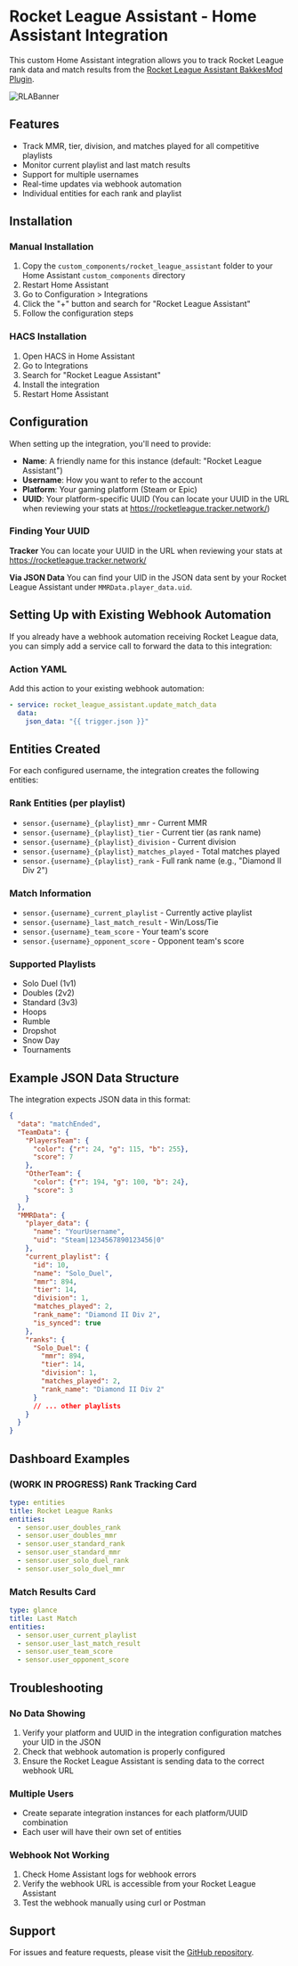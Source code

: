 # Rocket League Assistant - Home Assistant Integration

This custom Home Assistant integration allows you to track Rocket League rank data and match results from the [Rocket League Assistant BakkesMod Plugin](https://github.com/Gtt1229/RocketLeagueAssistant/).

![RLABanner](https://github.com/user-attachments/assets/0e1a93d5-99fe-4958-8c1e-f7e671fe2d62)

## Features

- Track MMR, tier, division, and matches played for all competitive playlists
- Monitor current playlist and last match results
- Support for multiple usernames
- Real-time updates via webhook automation
- Individual entities for each rank and playlist

## Installation

### Manual Installation

1. Copy the `custom_components/rocket_league_assistant` folder to your Home Assistant `custom_components` directory
2. Restart Home Assistant
3. Go to Configuration > Integrations
4. Click the "+" button and search for "Rocket League Assistant"
5. Follow the configuration steps

### HACS Installation

1. Open HACS in Home Assistant
2. Go to Integrations
3. Search for "Rocket League Assistant"
4. Install the integration
5. Restart Home Assistant

## Configuration

When setting up the integration, you'll need to provide:

- **Name**: A friendly name for this instance (default: "Rocket League Assistant")
- **Username**: How you want to refer to the account
- **Platform**: Your gaming platform (Steam or Epic)
- **UUID**: Your platform-specific UUID (You can locate your UUID in the URL when reviewing your stats at https://rocketleague.tracker.network/)

### Finding Your UUID

**Tracker**
You can locate your UUID in the URL when reviewing your stats at https://rocketleague.tracker.network/

**Via JSON Data**
You can find your UID in the JSON data sent by your Rocket League Assistant under `MMRData.player_data.uid`.

## Setting Up with Existing Webhook Automation

If you already have a webhook automation receiving Rocket League data, you can simply add a service call to forward the data to this integration:

### Action YAML

Add this action to your existing webhook automation:

```yaml
- service: rocket_league_assistant.update_match_data
  data:
    json_data: "{{ trigger.json }}"
```

## Entities Created

For each configured username, the integration creates the following entities:

### Rank Entities (per playlist)
- `sensor.{username}_{playlist}_mmr` - Current MMR
- `sensor.{username}_{playlist}_tier` - Current tier (as rank name)
- `sensor.{username}_{playlist}_division` - Current division
- `sensor.{username}_{playlist}_matches_played` - Total matches played
- `sensor.{username}_{playlist}_rank` - Full rank name (e.g., "Diamond II Div 2")

### Match Information
- `sensor.{username}_current_playlist` - Currently active playlist
- `sensor.{username}_last_match_result` - Win/Loss/Tie
- `sensor.{username}_team_score` - Your team's score
- `sensor.{username}_opponent_score` - Opponent team's score

### Supported Playlists
- Solo Duel (1v1)
- Doubles (2v2)
- Standard (3v3)
- Hoops
- Rumble
- Dropshot
- Snow Day
- Tournaments

## Example JSON Data Structure

The integration expects JSON data in this format:

```json
{
  "data": "matchEnded",
  "TeamData": {
    "PlayersTeam": {
      "color": {"r": 24, "g": 115, "b": 255},
      "score": 7
    },
    "OtherTeam": {
      "color": {"r": 194, "g": 100, "b": 24},
      "score": 3
    }
  },
  "MMRData": {
    "player_data": {
      "name": "YourUsername",
      "uid": "Steam|1234567890123456|0"
    },
    "current_playlist": {
      "id": 10,
      "name": "Solo_Duel",
      "mmr": 894,
      "tier": 14,
      "division": 1,
      "matches_played": 2,
      "rank_name": "Diamond II Div 2",
      "is_synced": true
    },
    "ranks": {
      "Solo_Duel": {
        "mmr": 894,
        "tier": 14,
        "division": 1,
        "matches_played": 2,
        "rank_name": "Diamond II Div 2"
      }
      // ... other playlists
    }
  }
}
```

## Dashboard Examples

### (WORK IN PROGRESS) Rank Tracking Card

```yaml
type: entities
title: Rocket League Ranks
entities:
  - sensor.user_doubles_rank
  - sensor.user_doubles_mmr
  - sensor.user_standard_rank
  - sensor.user_standard_mmr
  - sensor.user_solo_duel_rank
  - sensor.user_solo_duel_mmr
```

### Match Results Card
```yaml
type: glance
title: Last Match
entities:
  - sensor.user_current_playlist
  - sensor.user_last_match_result
  - sensor.user_team_score
  - sensor.user_opponent_score
```

## Troubleshooting

### No Data Showing
1. Verify your platform and UUID in the integration configuration matches your UID in the JSON
2. Check that webhook automation is properly configured
3. Ensure the Rocket League Assistant is sending data to the correct webhook URL

### Multiple Users
- Create separate integration instances for each platform/UUID combination
- Each user will have their own set of entities

### Webhook Not Working
1. Check Home Assistant logs for webhook errors
2. Verify the webhook URL is accessible from your Rocket League Assistant
3. Test the webhook manually using curl or Postman

## Support

For issues and feature requests, please visit the [GitHub repository](https://github.com/gtt1229/RocketLeagueAssistant-Companion).
